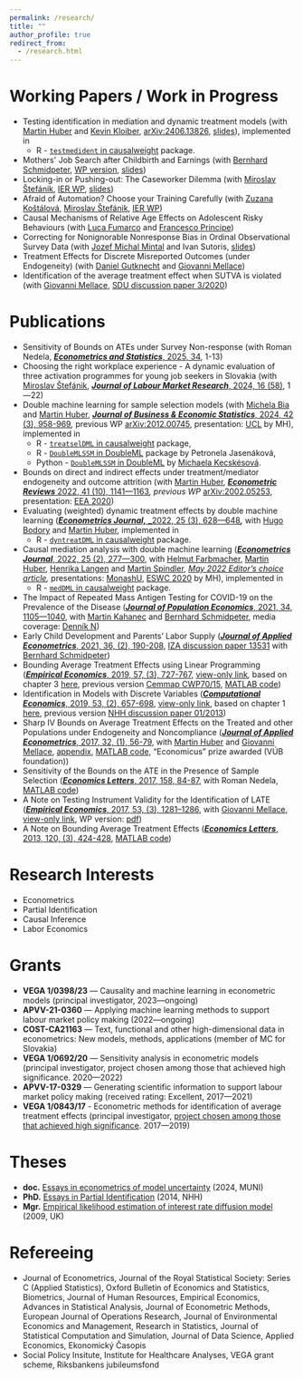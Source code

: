 ```yaml
---
permalink: /research/
title: ""
author_profile: true
redirect_from: 
  - /research.html
---
```



Working Papers / Work in Progress
======

- Testing identification in mediation and dynamic treatment models (with [Martin Huber](http://www.unifr.ch/appecon/en/team/martin-huber/) and [Kevin Kloiber](https://kevinkloiber.github.io), [arXiv:2406.13826](https://arxiv.org/abs/2406.13826), [slides](http://lukaslaffers.github.io/files/presentation_LL_VSE.pdf)), implemented in 
    - R - [`testmedident` in causalweight](https://cran.r-project.org/web/packages/causalweight/index.html) package.
- Mothers' Job Search after Childbirth and Earnings (with [Bernhard Schmidpeter](https://sites.google.com/site/bernhardecon/), [WP version](https://www.dropbox.com/s/0ibbncyd9ldu23t/20220824_Bounds_MaternityReturn.pdf?dl=0), [slides](http://lukaslaffers.github.io/files/mothers_presentation.pdf))
- Locking-in or Pushing-out: The Caseworker Dilemma (with [Miroslav Štefánik](http://ekonom.sav.sk/sk/pracovnici/miroslav-stefanik), [IER WP](https://ekonom.sav.sk/uploads/journals/438_wp115-stefanik-zmena-na_web.pdf), [slides](http://lukaslaffers.github.io/files/DML_presentation-3.pdf))
- Afraid of Automation? Choose your Training Carefully (with [Zuzana Koštálová](https://ekonom.sav.sk/sk/pracovnici/zuzana-kostalova), [Miroslav Štefánik](http://ekonom.sav.sk/sk/pracovnici/miroslav-stefanik), [IER WP](https://ekonom.sav.sk/uploads/journals/437_wp_116-kostalova-final_fin_na_web.pdf))
- Causal Mechanisms of Relative Age Effects on Adolescent Risky Behaviours (with [Luca Fumarco](https://sites.google.com/site/lucafumarco/home) and [Francesco Principe](https://sites.google.com/view/principefrancesco/))
- Correcting for Nonignorable Nonresponse Bias in Ordinal Observational Survey Data (with [Jozef Michal Mintal](https://jozefmichalmintal.com) and Ivan Sutoris, [slides](http://lukaslaffers.github.io/files/presentation_LL_MIER.pdf))
- Treatment Effects for Discrete Misreported Outcomes (under Endogeneity) (with [Daniel Gutknecht](https://sites.google.com/view/daniel-gutknecht/home) and [Giovanni Mellace](https://sites.google.com/site/giovannimellace/))
- Identification of the average treatment effect when SUTVA is violated (with [Giovanni Mellace](https://sites.google.com/site/giovannimellace/), [SDU discussion paper 3/2020](https://www.sdu.dk/-/media/files/om_sdu/institutter/ivoe/disc_papers/disc_2020/dpbe3_2020.pdf))


Publications
======
- Sensitivity of Bounds on ATEs under Survey Non-response (with Roman Nedela, [**_Econometrics and Statistics_**, 2025, 34](https://www.sciencedirect.com/science/article/abs/pii/S2452306222000053), 1-13)
- Choosing the right workplace experience - A dynamic evaluation of three activation programmes for young job seekers in Slovakia (with [Miroslav Štefánik](http://ekonom.sav.sk/sk/pracovnici/miroslav-stefanik), [**_Journal of Labour Market Research_**, 2024, 16 (58)](https://link.springer.com/article/10.1186/s12651-024-00374-x), 1—22)
- Double machine learning for sample selection models (with [Michela Bia](https://liser.elsevierpure.com/en/persons/michela-bia) and [Martin Huber](http://www.unifr.ch/appecon/en/team/martin-huber/), [**_Journal of Business & Economic Statistics_**, 2024, 42 (3), 958-969](https://www.tandfonline.com/doi/full/10.1080/07350015.2023.2271071)_,_ previous WP [arXiv:2012.00745](https://arxiv.org/abs/2012.00745), presentation: [UCL](https://www.youtube.com/watch?list=PL-MRd_-k_6x1dYwWftAAxg-f4B3jbmfbT&v=wp6avQodTtk) by MH), implemented in 
    - R - [`treatselDML` in causalweight](https://cran.r-project.org/web/packages/causalweight/index.html) package, 
    - R - [`DoubleMLSSM` in DoubleML](https://cran.r-project.org/web/packages/DoubleML/index.html) package by Petronela Jasenáková,
    - Python - [`DoubleMLSSM` in DoubleML](https://docs.doubleml.org/stable/guide/models.html#sample-selection-models-ssm) by [Michaela Kecskésová](https://www.linkedin.com/in/mychaela98/).
- Bounds on direct and indirect effects under treatment/mediator endogeneity and outcome attrition (with [Martin Huber](http://www.unifr.ch/appecon/en/team/martin-huber/), [**_Econometric Reviews_** 2022, 41 (10), 1141—1163](https://www.tandfonline.com/doi/full/10.1080/07474938.2022.2127077?src=)_, previous WP_ [arXiv:2002.05253](https://arxiv.org/abs/2002.05253), presentation: [EEA 2020](https://youtu.be/BhQcDF3Tds0?list=PL-MRd_-k_6x1dYwWftAAxg-f4B3jbmfbT&t=2960))
- Evaluating (weighted) dynamic treatment effects by double machine learning ([**_Econometrics Journal,_** _2022, 25 (3), 628—648](https://academic.oup.com/ectj/article/25/3/628/6604379?guestAccessKey=87434a14-b55f-4fc9-8570-93cdb9577f2f)**_,_** with [Hugo Bodory](https://sites.google.com/site/hugobodoryofficial/) and [Martin Huber](http://www.unifr.ch/appecon/en/team/martin-huber/), implemented in 
    - R - [`dyntreatDML` in causalweight](https://cran.r-project.org/web/packages/causalweight/index.html) package.
- Causal mediation analysis with double machine learning ([**_Econometrics Journal_**, 2022, 25 (2), 277—300](https://academic.oup.com/ectj/advance-article/doi/10.1093/ectj/utac003/6517682?guestAccessKey=bee35ef3-9be1-4944-adeb-8915458c01cf), with [Helmut Farbmacher](http://www.farbmacher.de), [Martin Huber](http://www.unifr.ch/appecon/en/team/martin-huber/), [Henrika Langen](https://www3.unifr.ch/appecon/en/chair/team/henrika-langen.html) and [Martin Spindler](https://sites.google.com/site/spindlermartin/), [_May 2022 Editor’s choice article_](https://academic.oup.com/ectj/pages/editors-choice)_,_ presentations: [MonashU](https://www.youtube.com/watch?list=PL-MRd_-k_6x1dYwWftAAxg-f4B3jbmfbT&v=tuBXi3zCCHY), [ESWC 2020](https://youtu.be/__P5DP0WQpo?list=PL-MRd_-k_6x1dYwWftAAxg-f4B3jbmfbT&t=3701) by MH), implemented in 
    - R - [`medDML` in causalweight](https://cran.r-project.org/web/packages/causalweight/index.html) package.
- The Impact of Repeated Mass Antigen Testing for COVID-19 on the Prevalence of the Disease ([**_Journal of Population Economics_**, 2021, 34, 1105—1040](https://link.springer.com/article/10.1007/s00148-021-00856-z), with [Martin Kahanec](https://people.ceu.edu/martin_kahanec) and [Bernhard Schmidpeter](https://sites.google.com/site/bernhardecon/), media coverage: [Denník N](https://dennikn.sk/2260303/ekonom-kahanec-plosne-antigenove-testovanie-spomaluje-pandemiu-efekt-sa-vytraca-po-zhruba-dvoch-tyzdnoch/))
- Early Child Development and Parents’ Labor Supply ([**_Journal of Applied Econometrics_**, 2021, 36, (2), 190-208](https://onlinelibrary.wiley.com/doi/abs/10.1002/jae.2803), [IZA discussion paper 13531](http://ftp.iza.org/dp13531.pdf) with [Bernhard Schmidpeter](https://sites.google.com/site/bernhardecon/))
- Bounding Average Treatment Effects using Linear Programming ([**_Empirical Economics_**, 2019, 57, (3), 727-767](https://link.springer.com/article/10.1007%2Fs00181-018-1474-z), [view-only link](https://rdcu.be/S6cw)_,_ based on chapter 3 [here](http://lukaslaffers.github.io/files/Dissertation+Laffers.pdf), previous version [Cemmap CWP70/15](https://www.econstor.eu/bitstream/10419/130074/1/839462700.pdf), [MATLAB code](http://lukaslaffers.github.io/files/ttr0z3eaif8y3tq4dresfxsl3bhqe4))
- Identification in Models with Discrete Variables ([**_Computational Economics_**, 2019, 53, (2), 657-698](https://link.springer.com/article/10.1007/s10614-017-9758-5?wt_mc=Internal.Event.1.SEM.ArticleAuthorOnlineFirst), [view-only link](http://rdcu.be/wv2N), based on chapter 1 [here](http://lukaslaffers.github.io/files/Dissertation+Laffers.pdf), previous version [NHH discussion paper 01/2013](https://papers.ssrn.com/sol3/papers.cfm?abstract_id=2205827))
- Sharp IV Bounds on Average Treatment Effects on the Treated and other Populations under Endogeneity and Noncompliance ([**_Journal of Applied Econometrics_**, 2017, 32, (1), 56-79](http://onlinelibrary.wiley.com/doi/10.1002/jae.2473/full), with [Martin Huber](http://www.unifr.ch/appecon/en/team/martin-huber/) and [Giovanni Mellace](https://sites.google.com/site/giovannimellace/), [appendix](https://www.alexandria.unisg.ch/export/DL/239581.pdf), [MATLAB code](http://qed.econ.queensu.ca/jae/forthcoming/huber-mellace-laffers/), “Economicus” prize awarded (VÚB foundation))
- Sensitivity of the Bounds on the ATE in the Presence of Sample Selection ([**_Economics Letters_**, 2017, 158, 84-87](http://www.sciencedirect.com/science/article/pii/S0165176517302665), with Roman Nedela, [MATLAB code](http://lukaslaffers.github.io/files/supplementary_files.zip))
- A Note on Testing Instrument Validity for the Identification of LATE ([**_Empirical Economics_**, 2017, 53, (3), 1281–1286](https://link.springer.com/article/10.1007/s00181-016-1148-7), with [Giovanni Mellace](https://sites.google.com/site/giovannimellace/), [view-only link](http://rdcu.be/vbfY), WP version: [pdf](http://www.sdu.dk/~/media/Files/Om_SDU/Institutter/Ivoe/Disc_papers/Disc_2015/dpbe4_2015.pdf))
- A Note on Bounding Average Treatment Effects ([**_Economics Letters_**, 2013, 120, (3), 424-428](http://dx.doi.org/10.1016/j.econlet.2013.05.029), [MATLAB code](http://lukaslaffers.github.io/files/Bounds.zip))


Research Interests
======

- Econometrics
- Partial Identification
- Causal Inference
- Labor Economics

Grants
======

- **VEGA 1/0398/23** — Causality and machine learning in econometric models (principal investigator, 2023—ongoing)
- **APVV-21-0360** — Applying machine learning methods to support labour market policy making (2022—ongoing)
- **COST-CA21163** — Text, functional and other high-dimensional data in econometrics: New models, methods, applications (member of MC for Slovakia)
- **VEGA 1/0692/20** — Sensitivity analysis in econometric models (principal investigator, project chosen among those that achieved high significance. 2020—2022)
- **APVV-17-0329** — Generating scientific information to support labour market policy making (received rating: Excellent, 2017—2021)
- **VEGA 1/0843/17** - Econometric methods for identification of average treatment effects (principal investigator, [project chosen among those that achieved high significance](https://www.minedu.sk/data/att/20333.xls). 2017—2019)

Theses
======

- **doc.** [Essays in econometrics of model uncertainty](http://lukaslaffers.github.io/files/hab_thesis_Laffers_public.pdf) (2024, MUNI)
- **PhD.** [Essays in Partial Identification](http://lukaslaffers.github.io/files/Dissertation+Laffers.pdf) (2014, NHH)
- **Mgr.** [Empirical likelihood estimation of interest rate diffusion model](http://www.iam.fmph.uniba.sk/studium/efm/diplomovky/2009/laffers/diplomovka.pdf) (2009, UK)

Refereeing
======

- Journal of Econometrics, Journal of the Royal Statistical Society: Series C (Applied Statistics), Oxford Bulletin of Economics and Statistics, Biometrics, Journal of Human Resources, Empirical Economics, Advances in Statistical Analysis, Journal of Econometric Methods, European Journal of Operations Research, Journal of Environmental Economics and Management, Research in Statistics, Journal of Statistical Computation and Simulation, Journal of Data Science, Applied Economics, Ekonomický Časopis
- Social Policy Insitute, Institute for Healthcare Analyses, VEGA grant scheme, Riksbankens jubileumsfond
